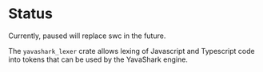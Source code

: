 # Status

Currently, paused will replace swc in the future.

The `yavashark_lexer` crate allows lexing of Javascript and Typescript code into tokens that can be used by the YavaShark engine.